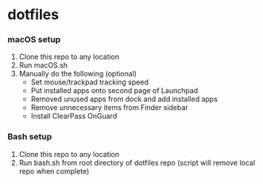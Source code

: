 # dotfiles
### macOS setup
1. Clone this repo to any location
2. Run macOS.sh
3. Manually do the following (optional)
    * Set mouse/trackpad tracking speed
    * Put installed apps onto second page of Launchpad
    * Removed unused apps from dock and add installed apps
    * Remove unnecessary items from Finder sidebar
    * Install ClearPass OnGuard

### Bash setup
1. Clone this repo to any location
2. Run bash.sh from root directory of dotfiles repo (script will remove local repo when complete)
